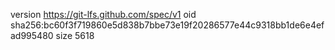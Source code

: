 version https://git-lfs.github.com/spec/v1
oid sha256:bc60f3f719860e5d838b7bbe73e19f20286577e44c9318bb1de6e4efad995480
size 5618
